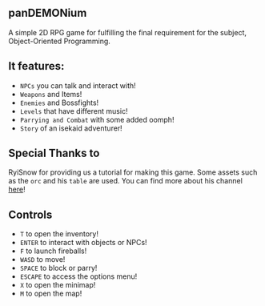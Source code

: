 ## panDEMONium

A simple 2D RPG game for fulfilling the final requirement for the subject, Object-Oriented Programming.

## It features:

- `NPCs` you can talk and interact with!
- `Weapons` and Items!
- `Enemies` and Bossfights!
- `Levels` that have different music!
- `Parrying and Combat` with some added oomph!
- `Story` of an isekaid adventurer!


## Special Thanks to 

RyiSnow for providing us a tutorial for making this game. Some assets such as the `orc` and his `table` are used.
You can find more about his channel [here](https://www.youtube.com/@RyiSnow)!

## Controls
- `T` to open the inventory!
- `ENTER` to interact with objects or NPCs!
- `F` to launch fireballs!
- `WASD` to move!
- `SPACE` to block or parry!
- `ESCAPE` to access the options menu!
- `X` to open the minimap!
- `M` to open the map!
